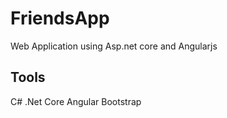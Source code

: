 # FriendsApp
Web Application using Asp.net core and Angularjs 

## Tools
C#
.Net Core
Angular
Bootstrap